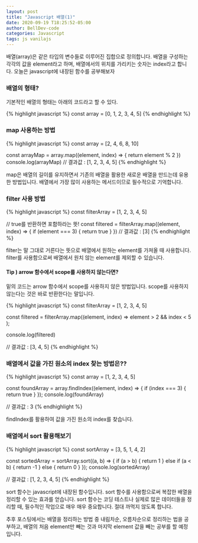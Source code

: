 ```yaml
---
layout: post
title: "Javascript 배열(1)"
date: 2020-09-19 T18:25:52-05:00
author: BellDev-code
categories: Javascript
tags: js vanilajs
---
```


배열(array)은 같은 타입의 변수들로 이루어진 집합으로 정의합니다. 배열을 구성하는 각각의 값을
element라고 하며, 배열에서의 위치를 가리키는 숫자는 index라고 합니다. 오늘은 javascript에 내장된
함수를 공부해보자

### 배열의 형태?

기본적인 배열의 형태는 아래의 코드라고 할 수 있다.

{% highlight javascript %}
const array = [0, 1, 2, 3, 4, 5]
{% endhighlight %}

### map 사용하는 방법

{% highlight javascript %}
const array = [2, 4, 6, 8, 10]

const arrayMap = array.map((element, index) => {
return element % 2
})
console.log(arrayMap)
// 결과값 : [1, 2, 3, 4, 5]
{% endhighlight %}

map은 배열의 길이를 유지하면서 기존의 배열을 활용한 새로운 배열을 만드는데 유용한 방법입니다.
배열에서 가장 많이 사용하는 메서드이므로 필수적으로 기억합니다.

### filter 사용 방법

{% highlight javascript %}
const filterArray = [1, 2, 3, 4, 5]

// true를 반환하면 포함하라는 뜻!
const filtered = filterArray.map((element, index) => {
if (element === 3) {
return true
}
})
// 결과값 : [3]
{% endhighlight %}

filter는 말 그대로 거른다는 뜻으로 배열에서 원하는 element를 가져올 때 사용합니다.
filter를 사용함으로써 배열에서 원치 않는 element를 제외할 수 있습니다.

#### Tip ) arrow 함수에서 scope를 사용하지 않는다면?

밑의 코드는 arrow 함수에서 scope를 사용하지 않은 방법입니다.
scope를 사용하지 않는다는 것은 바로 반환한다는 말입니다.

{% highlight javascript %}
const filterArray = [1, 2, 3, 4, 5]

const filtered = filterArray.map((element, index) => element > 2 && index < 5 );

console.log(filtered)

// 결과값 : [3, 4, 5]
{% endhighlight %}

### 배열에서 값을 가진 원소의 index 찾는 방법은??

{% highlight javascript %}
const array = [1, 2, 3, 4, 5]

const foundArray = array.findIndex((element, index) => {
if (index === 3) {
return true
}
});
console.log(foundArray)

// 결과값 : 3
{% endhighlight %}

findIndex를 활용하여 값을 가진 원소의 index를 찾습니다.

### 배열에서 sort 활용해보기

{% highlight javascript %}
const sortArray = [3, 5, 1, 4, 2]

const sortedArray = sortArray.sort((a, b) => {
if (a > b) {
return 1
} else if (a < b) {
return -1
} else {
return 0
}
});
console.log(sortedArray)

// 결과값 : [1, 2, 3, 4, 5]
{% endhighlight %}

sort 함수는 javascript에 내장된 함수입니다. sort 함수를 사용함으로써 복잡한 배열을 정리할 수 있는
효과를 얻습니다. sort 함수는 코딩 테스트나 실제로 많은 데이터들을 정리할 때, 필수적인 작업으로
매우 매우 중요합니다. 절대 까먹지 않도록 합니다.

추후 포스팅에서는 배열을 정리하는 방법 중 내림차순, 오름차순으로 정리하는 법을 공부하고, 배열의
처음 element만 빼는 것과 마지막 element 값을 빼는 공부를 할 예정입니다.
